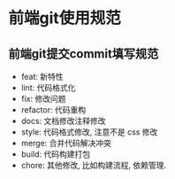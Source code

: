 # 前端git使用规范

## 前端git提交commit填写规范
- feat: 新特性
- lint: 代码格式化
- fix: 修改问题
- refactor: 代码重构
- docs: 文档修改注释修改
- style: 代码格式修改, 注意不是 css 修改
- merge: 合并代码解决冲突
- build: 代码构建打包
- chore: 其他修改, 比如构建流程, 依赖管理.
